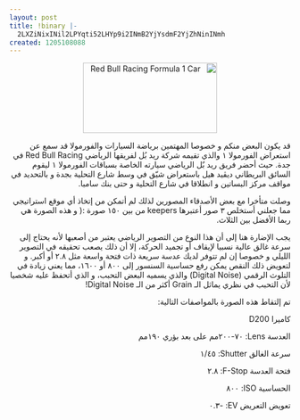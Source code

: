 ```yaml
---
layout: post
title: !binary |-
  2LXZiNixINil2LPYqti52LHYp9i2INmB2YjYsdmF2YjZhNinINmh
created: 1205108088
---
```

<p style="text-align: center; direction: rtl;"><a href="http://www.flickr.com/photos/7876001@N04/2320515271/"><img width="240" height="126" src="http://farm4.static.flickr.com/3283/2320515271_bcdf7436c6_m.jpg" alt="Red Bull Racing Formula 1 Car" /></a></p> <p style="direction: rtl; text-align: right;">قد يكون البعض منكم و خصوصا المهتمين برياضة السيارات والفورمولا قد سمع عن استعراض الفورمولا ١ والذي تقيمه شركة ريد بُل لفريقها الرياضي Red Bull Racing في جدة. حيث أحضر فريق ريد بٌل الرياضي سيارته الخاصة بسباقات الفورمولا ١ ليقوم السائق البريطاني ديڤيد هيل باستعراض شيّق في وسط شارع التحلية بجدة و بالتحديد في مواقف مركز البساتين و انطلاقا في شارع التحلية و حتى بنك سامبا.</p> <p style="direction: rtl; text-align: right;">وصلت متأخرا مع بعض الأصدقاء المصورين لذلك لم أتمكن من إتخاذ أي موقع استراتيجي مما جعلني أستخلص ٣ صور أعتبرها keepers من بين ١٥٠ صورة :( و هذه الصورة هي ربما الأفضل بين الثلاث.</p> <p style="direction: rtl; text-align: right;">يجب الإضارة هنا إلى أن هذا النوع من التصوير الرياضي يعتبر من أصعبها لأنه يحتاج إلى سرعة غالق عالية نسبيا لإيقاف أو تجميد الحركة، إلا أن ذلك يصعب تحقيقه في التصوير الليلي و خصوصا إن لم تتوفر لديك عدسة سريعة ذات فتحة واسعة مثل ٢.٨ أو أكبر. و لتعويض ذلك النقص يمكن رفع حساسية السنسور إلى ٨٠٠ أو ١٦٠٠، مما يعني زيادة في التلوث الرقمي (Digital Noise) والذي يسميه البعض التحبب، و الذي أتحفظ عليه شخصيا لأن التحبب في نظري يماثل الـ Grain أكثر من الـ Digital Noise!</p> <p style="direction: rtl; text-align: right;">تم إلتقاط هذه الصورة بالمواصفات التالية:</p> <p style="direction: rtl; text-align: right;">كاميرا D200</p> <p style="direction: rtl; text-align: right;">العدسة Lens: ٧٠-٢٠٠مم على بعد بؤري ١٩٠مم</p> <p style="direction: rtl; text-align: right;">سرعة الغالق Shutter: ١/٤٥</p> <p style="direction: rtl; text-align: right;">فتحة العدسة F-Stop: ٢.٨</p> <p style="direction: rtl; text-align: right;">الحساسية ISO: ٨٠٠</p> <p style="direction: rtl; text-align: right;">تعويض التعريض EV: -٠.٣</p>
